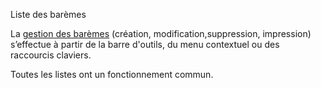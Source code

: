 







Liste des barèmes



La [gestion des barèmes](Bareme.htm) (création, 
 modification,suppression, impression) s’effectue à partir de la barre 
 d'outils, du menu contextuel ou des raccourcis claviers.


Toutes les listes ont un fonctionnement commun.


